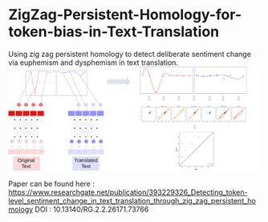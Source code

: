 # ZigZag-Persistent-Homology-for-token-bias-in-Text-Translation
Using zig zag persistent homology to detect deliberate sentiment change via euphemism and dysphemism in text translation.  
![Process visualization](Process.svg)

Paper can be found here : https://www.researchgate.net/publication/393229326_Detecting_token-level_sentiment_change_in_text_translation_through_zig_zag_persistent_homology
DOI : 10.13140/RG.2.2.26171.73766
